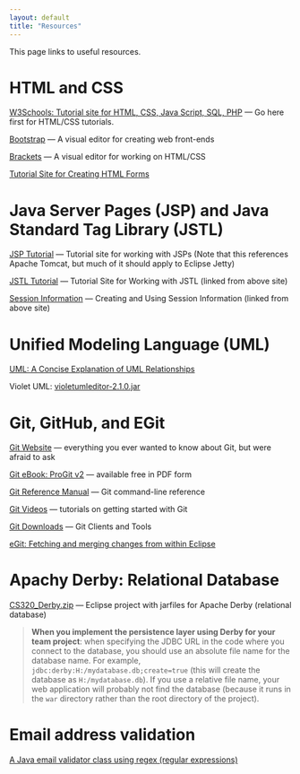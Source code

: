 ```yaml
---
layout: default
title: "Resources"
---
```


This page links to useful resources.

HTML and CSS
============

[W3Schools: Tutorial site for HTML, CSS, Java Script, SQL, PHP](http://www.w3schools.com) &mdash; Go here first for HTML/CSS tutorials.

[Bootstrap](http://www.w3schools.com/bootstrap/default.asp) &mdash; A visual editor for creating web front-ends

[Brackets](http://brackets.io/) &mdash; A visual editor for working on HTML/CSS

[Tutorial Site for Creating HTML Forms](http://www.htmliseasy.com/form_tutor/lesson01.html)

Java Server Pages (JSP) and Java Standard Tag Library (JSTL)
============================================================

[JSP Tutorial](http://www.tutorialspoint.com/jsp/index.htm) &mdash; Tutorial site for working with JSPs (Note that this references Apache Tomcat, but much of it should apply to Eclipse Jetty)

[JSTL Tutorial](http://www.tutorialspoint.com/jsp/jsp_standard_tag_library.htm) &mdash; Tutorial Site for Working with JSTL (linked from above site)

[Session Information](http://www.tutorialspoint.com/jsp/jsp_session_tracking.htm) &mdash; Creating and Using Session Information (linked from above site)

Unified Modeling Language (UML)
===============================

[UML: A Concise Explanation of UML Relationships](http://usna86-techbits.blogspot.de/2012/11/uml-class-diagram-relationships.html)

Violet UML: [violetumleditor-2.1.0.jar](violetumleditor-2.1.0.jar)

Git, GitHub, and EGit
=====================

[Git Website](https://git-scm.com) &mdash; everything you ever wanted to know about Git, but were afraid to ask

[Git eBook: ProGit v2](https://git-scm.com/book/en/v2) &mdash; available free in PDF form

[Git Reference Manual](https://git-scm.com/docs) &mdash; Git command-line reference

[Git Videos](https://git-scm.com/videos) &mdash; tutorials on getting started with Git

[Git Downloads](https://git-scm.com/downloads) &mdash; Git Clients and Tools

[eGit: Fetching and merging changes from within Eclipse](fetchMerge.html)

Apachy Derby: Relational Database
=================================

[CS320\_Derby.zip](CS320_Derby.zip) &mdash; Eclipse project with jarfiles for Apache Derby (relational database)

> <div class="callout"><b>When you implement the persistence layer using Derby for your team project</b>: when specifying the JDBC URL in the code where you connect to the database, you should use an absolute file name for the database name. For example, <code>jdbc:derby:H:/mydatabase.db;create=true</code> (this will create the database as <code>H:/mydatabase.db</code>).  If you use a relative file name, your web application will probably not find the database (because it runs in the <code>war</code> directory rather than the root directory of the project).</div>

Email address validation
========================

[A Java email validator class using regex (regular expressions)](https://www.mkyong.com/regular-expressions/how-to-validate-email-address-with-regular-expression/)

<!--

CS320 Library Example Project
=============================

[CS320\_Library\_Example\_2018.zip](CS320_Library_Example_2018.zip) &mdash; Eclipse project that ties the [Web Applications Lab](../labs/lab02.html) together with the [ORM Lab](../labs/lab06.html).  This application places a web front-end on the SQL transactions from Lab06, as well as provides examples for creating a Derby database from CSV files, how to use session information after login, and how to use JSTL to display a list of complex objects in a JSP.  It has been updated to incorporate a many-to-many relationship between **Books** and **Authors**, using a junction table (**booksAuthors**) that cross-references **book_id**'s with **author_id**'s.  It also contains some example JUnit Tests for testing the Derby database queries.

> <div class="callout"><b>NOTE: You are free to incorporate any of this code into your project(s) - as long as you cite the source.</b></div>

After you download the ZIP file, extract it into a new Java workspace separate from the others that you have used in the past.  This project is composed of 4 separate Java projects (**CS320_Jetty**, **CS320_Derby**, **CS320_Lab02**, and **CS320_Lab06**).

Before running the project, open up **DerbyDatabase.java** under **CS320_Lab06->src->edu.ycp.cs320.booksdb.persist** and edit the Derby database location in the **connect()** method so that it has the absolute path where your workspace is located.  Do the same thing in **SQLDemo.java** in the **main()** method.

Run **DerbyDatabase.java** as an application to create the Library database from the **authors.csv**, **books.csv**, and **bookAuthors.csv** files. It might take a few seconds for the application to create the DB - you will see it in the console.  Afterwards, **library.db** will show up as a folder under the **CS320_Lab06** folder.  If you have made the suggested changes to the location of your database, that is where your database files will be located.

Run **SQLDemo.java** as an application so that you can issue SQL queries to the Library DB.  If this step works - if you can issue queries and SQLDemo can locate the DB - then you have correctly updated the two files from above.

To run the web application, first stop **SQLDemo**, then run **CS320_Lab02->Main.java** as a Java application, followed by entering this URL in your web browser:

> [http://localhost:8081/lab02/login](http://localhost:8081/lab02/login)

There are currently two sets of login credentials hard-coded into the application: User name: **student** with PW: **ycp** and User name: **faculty** with PW: **E&CS**.  After you have successfully logged in, the user name will be passed around as part of the Session information, and each subsequent servlet checks for a valid Session (a non-null "user" attribute) before responding to the request.  Note that this is not a secure method for handling credentials, but is used as an example for passing around and checking Session information.

-->

